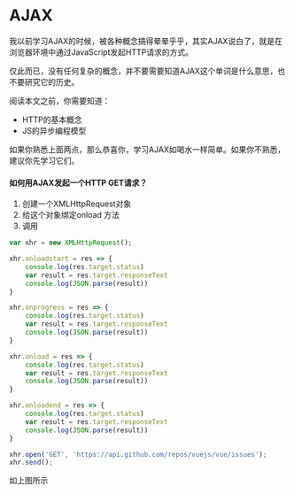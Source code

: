 # AJAX

我以前学习AJAX的时候，被各种概念搞得晕晕乎乎，其实AJAX说白了，就是在浏览器环境中通过JavaScript发起HTTP请求的方式。

仅此而已，没有任何复杂的概念，并不要需要知道AJAX这个单词是什么意思，也不要研究它的历史。

阅读本文之前，你需要知道：

- HTTP的基本概念
- JS的异步编程模型

如果你熟悉上面两点，那么恭喜你，学习AJAX如喝水一样简单。如果你不熟悉，建议你先学习它们。

#### 如何用AJAX发起一个HTTP GET请求？

1. 创建一个XMLHttpRequest对象
2. 给这个对象绑定onload 方法
3. 调用

``` js
var xhr = new XMLHttpRequest();

xhr.onloadstart = res => {
    console.log(res.target.status)
    var result = res.target.responseText
    console.log(JSON.parse(result))
}

xhr.onprogress = res => {
    console.log(res.target.status)
    var result = res.target.responseText
    console.log(JSON.parse(result))
}

xhr.onload = res => {
    console.log(res.target.status)
    var result = res.target.responseText
    console.log(JSON.parse(result))
}

xhr.onloadend = res => {
    console.log(res.target.status)
    var result = res.target.responseText
    console.log(JSON.parse(result))
}

xhr.open('GET', 'https://api.github.com/repos/vuejs/vue/issues');
xhr.send();
```

如上图所示